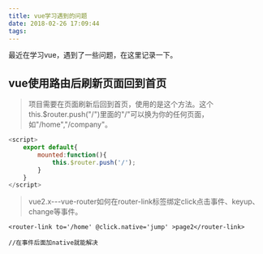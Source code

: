 ```yaml
---
title: vue学习遇到的问题
date: 2018-02-26 17:09:44
tags:
---
```

最近在学习vue，遇到了一些问题，在这里记录一下。
## vue使用路由后刷新页面回到首页
>项目需要在页面刷新后回到首页，使用的是这个方法。这个this.$router.push("/")里面的"/"可以换为你的任何页面，如"/home","/company"。

```javascript
<script>
    export default{
        mounted:function(){
            this.$router.push('/');
        }
    }
</script>
```

>vue2.x---vue-router如何在router-link标签绑定click点击事件、keyup、change等事件。

```<!DOCTYPE html>
<router-link to='/home' @click.native='jump' >page2</router-link>

//在事件后面加native就能解决

```



